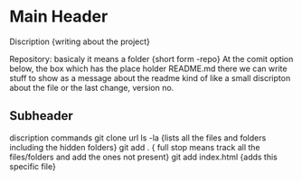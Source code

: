 # Main Header

Discription {writing about the project}


Repository: basicaly it means a folder {short form -repo}
At the comit option below, the box which has the place holder README.md there we can write stuff to show as a message about the readme
kind of like a small discripton about the file or the last change, version no.

## Subheader

discription
commands
git clone url
ls -la    {lists all the files and folders including the hidden folders}
git add .  { full stop means track all the files/folders and add the ones not present}
git add index.html  {adds this specific file}

